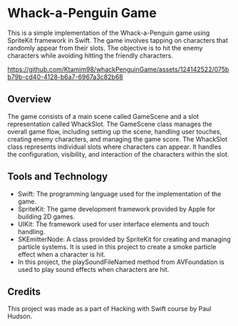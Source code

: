 # Whack-a-Penguin Game
This is a simple implementation of the Whack-a-Penguin game using SpriteKit framework in Swift. The game involves tapping on characters that randomly appear from their slots. The objective is to hit the enemy characters while avoiding hitting the friendly characters.

https://github.com/Ktamim98/whackPenguinGame/assets/124142522/075bb79b-cd40-4128-b6a7-6967a3c82b68

## Overview
The game consists of a main scene called GameScene and a slot representation called WhackSlot. The GameScene class manages the overall game flow, including setting up the scene, handling user touches, creating enemy characters, and managing the game score. The WhackSlot class represents individual slots where characters can appear. It handles the configuration, visibility, and interaction of the characters within the slot.

## Tools and Technology
- Swift: The programming language used for the implementation of the game.
- SpriteKit: The game development framework provided by Apple for building 2D games.
- UIKit: The framework used for user interface elements and touch handling.
- SKEmitterNode: A class provided by SpriteKit for creating and managing particle systems. It is used in this project to create a smoke particle effect when a character is hit.
- In this project, the playSoundFileNamed method from AVFoundation is used to play sound effects when characters are hit.

 ## Credits
This project was made as a part of Hacking with Swift course by Paul Hudson.

